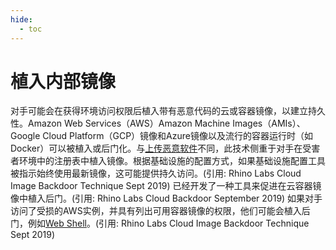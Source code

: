 ```yaml
---
hide:
  - toc
---
```


# 植入内部镜像

对手可能会在获得环境访问权限后植入带有恶意代码的云或容器镜像，以建立持久性。Amazon Web Services（AWS）Amazon Machine Images（AMIs）、Google Cloud Platform（GCP）镜像和Azure镜像以及流行的容器运行时（如Docker）可以被植入或后门化。与[上传恶意软件](https://attack.mitre.org/techniques/T1608/001)不同，此技术侧重于对手在受害者环境中的注册表中植入镜像。根据基础设施的配置方式，如果基础设施配置工具被指示始终使用最新镜像，这可能提供持久访问。(引用: Rhino Labs Cloud Image Backdoor Technique Sept 2019)  已经开发了一种工具来促进在云容器镜像中植入后门。(引用: Rhino Labs Cloud Backdoor September 2019) 如果对手访问了受损的AWS实例，并具有列出可用容器镜像的权限，他们可能会植入后门，例如[Web Shell](https://attack.mitre.org/techniques/T1505/003)。(引用: Rhino Labs Cloud Image Backdoor Technique Sept 2019)
